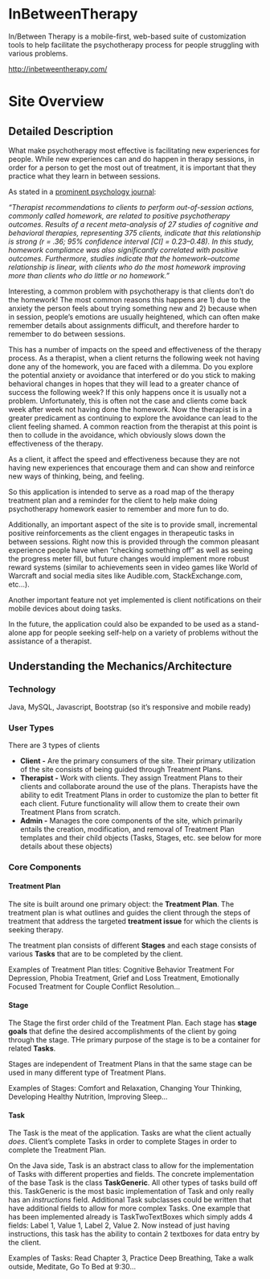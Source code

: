 # InBetweenTherapy

In/Between Therapy is a mobile-first, web-based suite of customization tools to help facilitate the  psychotherapy process for people struggling with various problems.

http://inbetweentherapy.com/



# Site Overview

## Detailed Description

What make psychotherapy most effective is facilitating new experiences for people. While new experiences can and do happen in therapy sessions, in order for a person to get the most out of treatment, it is important that they practice what they learn in between sessions.



As stated in a [prominent psychology journal](http://digitalcommons.unl.edu/cgi/viewcontent.cgi?article=1373&context=psychfacpub):



*“Therapist recommendations to clients to perform out-of-session actions, commonly called homework, are related to positive psychotherapy outcomes. Results of a recent meta-analysis of 27 studies of cognitive and behavioral therapies, representing 375 clients, indicate that this relationship is strong (r = .36; 95% confidence interval [CI] = 0.23–0.48). In this study, homework compliance was also significantly correlated with positive outcomes. Furthermore, studies indicate that the homework–outcome relationship is linear, with clients who do the most homework improving more than clients who do little or no homework.”*



Interesting, a common problem with psychotherapy is that clients don’t do the homework! The most common reasons this happens are 1) due to the anxiety the person feels about trying something new and 2) because when in session, people’s emotions are usually heightened, which can often make remember details about assignments difficult, and therefore harder to remember to do between sessions.



This has a number of impacts on the speed and effectiveness of the therapy process. As a therapist, when a client returns the following week not having done any of the homework, you are faced with a dilemma. Do you explore the potential anxiety or avoidance that interfered or do you stick to making behavioral changes in hopes that they will lead to a greater chance of success the following week? If this only happens once it is usually not a problem. Unfortunately, this is often not the case and clients come back week after week not having done the homework. Now the therapist is in a greater predicament as continuing to explore the avoidance can lead to the client feeling shamed. A common reaction from the therapist at this point is then to collude in the avoidance, which obviously slows down the effectiveness of the therapy. 



As a client, it affect the speed and effectiveness because they are not having new experiences that encourage them and can show and reinforce new ways of thinking, being, and feeling. 



So this application is intended to serve as a road map of the therapy treatment plan and a reminder for the client to help make doing psychotherapy homework easier to remember and more fun to do.



Additionally, an important aspect of the site is to provide small, incremental positive reinforcements as the client engages in therapeutic tasks in between sessions. Right now this is provided through the common pleasant experience people have when “checking something off” as well as seeing the progress meter fill, but future changes would implement more robust reward systems (similar to achievements seen in video games like World of Warcraft and social media sites like Audible.com, StackExchange.com, etc…).



Another important feature not yet implemented is client notifications on their mobile devices about doing tasks.



In the future, the application could also be expanded to be used as a stand-alone app for people seeking self-help on a variety of problems without the assistance of a therapist. 

## Understanding the Mechanics/Architecture

### Technology

Java, MySQL, Javascript, Bootstrap (so it’s responsive and mobile ready)

### User Types

There are 3 types of clients

- **Client -** Are the primary consumers of the site. Their primary utilization of the site consists of being guided through Treatment Plans.
- **Therapist -** Work with clients. They assign Treatment Plans to their clients and collaborate around the use of the plans. Therapists have the ability to edit Treatment Plans in order to customize the plan to better fit each client. Future functionality will allow them to create their own Treatment Plans from scratch.
- **Admin -** Manages the core components of the site, which primarily entails the creation, modification, and removal of Treatment Plan templates and their child objects (Tasks, Stages, etc. see below for more details about these objects)

### Core Components

#### Treatment Plan

The site is built around one primary object: the **Treatment Plan**. The treatment plan is what outlines and guides the client through the steps of treatment that address the targeted **treatment issue** for which the clients is seeking therapy.



The treatment plan consists of different **Stages** and each stage consists of various **Tasks** that are to be completed by the client.



Examples of Treatment Plan titles: Cognitive Behavior Treatment For Depression, Phobia Treatment, Grief and Loss Treatment, Emotionally Focused Treatment for Couple Conflict Resolution…

#### Stage

The Stage the first order child of the Treatment Plan. Each stage has **stage goals** that define the desired accomplishments of the client by going through the stage. THe primary purpose of the stage is to be a container for related **Tasks**.



Stages are independent of Treatment Plans in that the same stage can be used in many different type of Treatment Plans.



Examples of Stages: Comfort and Relaxation, Changing Your Thinking, Developing Healthy Nutrition, Improving Sleep…

#### Task

The Task is the meat of the application. Tasks are what the client actually *does*. Client’s complete Tasks in order to complete Stages in order to complete the Treatment Plan.



On the Java side, Task is an abstract class to allow for the implementation of Tasks with different properties and fields. The concrete implementation of the base Task is the class **TaskGeneric**. All other types of tasks build off this. TaskGeneric is the most basic implementation of Task and only really has an *instructions* field. Additional Task subclasses could be written that have additional fields to allow for more complex Tasks. One example that has been implemented already is TaskTwoTextBoxes which simply adds 4 fields: Label 1, Value 1, Label 2, Value 2. Now instead of just having instructions, this task has the ability to contain 2 textboxes for data entry by the client.



Examples of Tasks: Read Chapter 3, Practice Deep Breathing, Take a walk outside, Meditate, Go To Bed at 9:30…
